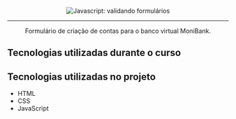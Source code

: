 <p align="center"> <img src="https://imgur.com/mIBmcEL.png" alt="Javascript: validando formulários"> </p>

<hr>

<p align="center">Formulário de criação de contas para o banco virtual MoniBank.</p>

## Tecnologias utilizadas durante o curso


## Tecnologias utilizadas no projeto
* HTML
* CSS
* JavaScript
